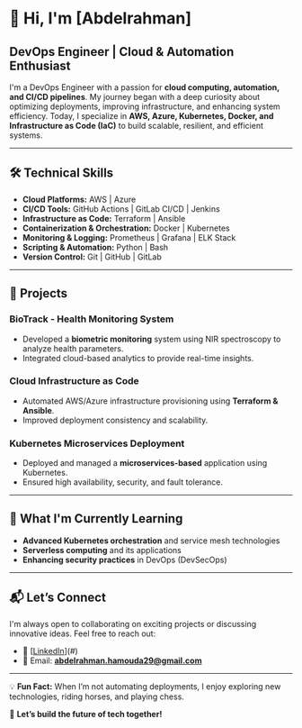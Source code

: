 # 👋 Hi, I'm [Abdelrahman]

## DevOps Engineer | Cloud & Automation Enthusiast

I'm a DevOps Engineer with a passion for **cloud computing, automation, and CI/CD pipelines**. My journey began with a deep curiosity about optimizing deployments, improving infrastructure, and enhancing system efficiency. Today, I specialize in **AWS, Azure, Kubernetes, Docker, and Infrastructure as Code (IaC)** to build scalable, resilient, and efficient systems.

---

## 🛠️ Technical Skills

- **Cloud Platforms:** AWS | Azure  
- **CI/CD Tools:** GitHub Actions | GitLab CI/CD | Jenkins  
- **Infrastructure as Code:** Terraform | Ansible  
- **Containerization & Orchestration:** Docker | Kubernetes  
- **Monitoring & Logging:** Prometheus | Grafana | ELK Stack  
- **Scripting & Automation:** Python | Bash  
- **Version Control:** Git | GitHub | GitLab  

---

## 🚀 Projects

### BioTrack - Health Monitoring System  
- Developed a **biometric monitoring** system using NIR spectroscopy to analyze health parameters.  
- Integrated cloud-based analytics to provide real-time insights.  

### Cloud Infrastructure as Code  
- Automated AWS/Azure infrastructure provisioning using **Terraform & Ansible**.  
- Improved deployment consistency and scalability.  

### Kubernetes Microservices Deployment  
- Deployed and managed a **microservices-based** application using Kubernetes.  
- Ensured high availability, security, and fault tolerance.  

---

## 🌱 What I'm Currently Learning

- **Advanced Kubernetes orchestration** and service mesh technologies  
- **Serverless computing** and its applications  
- **Enhancing security practices** in DevOps (DevSecOps)  

---

## 📬 Let’s Connect

I'm always open to collaborating on exciting projects or discussing innovative ideas. Feel free to reach out:  
- 💼 [[LinkedIn](https://www.linkedin.com/in/3bdo7amouda/)](#)   
- 📩 Email: **abdelrahman.hamouda29@gmail.com**  

---

💡 **Fun Fact:** When I’m not automating deployments, I enjoy exploring new technologies, riding horses, and playing chess.  

🚀 **Let’s build the future of tech together!**
